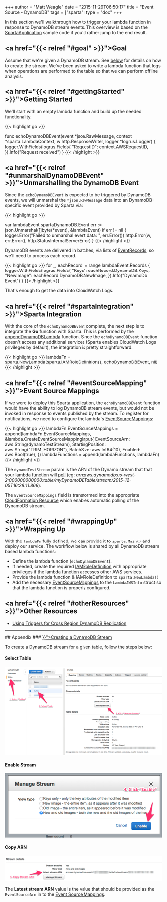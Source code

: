 +++
author = "Matt Weagle"
date = "2015-11-29T06:50:17"
title = "Event Source - DynamoDB"
tags = ["sparta"]
type = "doc"
+++

In this section we'll walkthrough how to trigger your lambda function in response to DynamoDB stream events.  This overview is based on the [SpartaApplication](https://github.com/mweagle/SpartaApplication) sample code if you'd rather jump to the end result.

## <a href="{{< relref "#goal" >}}">Goal</a>

Assume that we're given a DynamoDB stream.  See [below](http://localhost:1313/docs/eventsources/dynamodb/#creatingDynamoDBStream:d680e8a854a7cbad6d490c445cba2eba) for details on how to create the stream.  We've been asked to write a lambda function that logs when operations are performed to the table so that we can perform offline analysis.

## <a href="{{< relref "#gettingStarted" >}}">Getting Started</a>

We'll start with an empty lambda function and build up the needed functionality.

{{< highlight go >}}

func echoDynamoDBEvent(event *json.RawMessage,
                       context *sparta.LambdaContext,
                       w http.ResponseWriter,
                      logger *logrus.Logger)
{
  logger.WithFields(logrus.Fields{
    "RequestID": context.AWSRequestID,
  }).Info("Request received")
}
{{< /highlight >}}

## <a href="{{< relref "#unmarshalDynamoDBEvent" >}}">Unmarshalling the DynamoDB Event</a>

Since the `echoDynamoDBEvent` is expected to be triggered by DynamoDB events, we will unmarshal the `*json.RawMessage` data into an DynamoDB-specific event provided by Sparta via:

{{< highlight go >}}

var lambdaEvent spartaDynamoDB.Event
err := json.Unmarshal([]byte(*event), &lambdaEvent)
if err != nil {
  logger.Error("Failed to unmarshal event data: ", err.Error())
  http.Error(w, err.Error(), http.StatusInternalServerError)
}
{{< /highlight >}}   

DynamoDB events are delivered in batches, via lists of [EventRecords](https://godoc.org/github.com/mweagle/Sparta/aws/dynamodb#EventRecord
), so we'll need to process each record.

{{< highlight go >}}
for _, eachRecord := range lambdaEvent.Records {
  logger.WithFields(logrus.Fields{
    "Keys":     eachRecord.DynamoDB.Keys,
    "NewImage": eachRecord.DynamoDB.NewImage,
  }).Info("DynamoDb Event")
}
{{< /highlight >}}   

That's enough to get the data into CloudWatch Logs.

## <a href="{{< relref "#spartaIntegration" >}}">Sparta Integration</a>

With the core of the `echoDynamoDBEvent` complete, the next step is to integrate the **Go** function with Sparta.  This is performed by the [appendDynamoDBLambda](https://github.com/mweagle/SpartaApplication/blob/master/application.go#L114) function.  Since the `echoDynamoDBEvent` function doesn't access any additional services (Sparta enables CloudWatch Logs privileges by default), the integration is pretty straightforward:

{{< highlight go >}}
lambdaFn = sparta.NewLambda(sparta.IAMRoleDefinition{}, echoDynamoDBEvent, nil)
{{< /highlight >}}   

## <a href="{{< relref "#eventSourceMapping" >}}">Event Source Mappings</a>

If we were to deploy this Sparta application, the `echoDynamoDBEvent` function would have the ability to log DynamoDB stream events, but would not be invoked in response to events published by the stream.  To register for notifications, we need to configure the lambda's [EventSourceMappings](http://docs.aws.amazon.com/lambda/latest/dg/intro-core-components.html#intro-core-components-event-sources):

{{< highlight go >}}
  lambdaFn.EventSourceMappings = append(lambdaFn.EventSourceMappings, &lambda.CreateEventSourceMappingInput{
    EventSourceArn:   aws.String(dynamoTestStream),
    StartingPosition: aws.String("TRIM_HORIZON"),
    BatchSize:        aws.Int64(10),
    Enabled:          aws.Bool(true),
  })
lambdaFunctions = append(lambdaFunctions, lambdaFn)
{{< /highlight >}}  

The `dynamoTestStream` param is the ARN of the Dynamo stream that that your lambda function will [poll](http://docs.aws.amazon.com/lambda/latest/dg/intro-invocation-modes.html) (eg: _arn:aws:dynamodb:us-west-2:000000000000:table/myDynamoDBTable/stream/2015-12-05T16:28:11.869_).  

The `EventSourceMappings` field is transformed into the appropriate [CloudFormation Resource](http://docs.aws.amazon.com/AWSCloudFormation/latest/UserGuide/aws-resource-lambda-eventsourcemapping.html) which enables automatic polling of the DynamoDB stream.

## <a href="{{< relref "#wrappingUp" >}}">Wrapping Up</a>

With the `lambdaFn` fully defined, we can provide it to `sparta.Main()` and deploy our service.  The workflow below is shared by all DynamoDB stream based lambda functions:

  * Define the lambda function (`echoDynamoDBEvent`).
  * If needed, create the required [IAMRoleDefinition](https://godoc.org/github.com/mweagle/Sparta*IAMRoleDefinition) with appropriate privileges if the lambda function accesses other AWS services.
  * Provide the lambda function & IAMRoleDefinition to `sparta.NewLambda()`
  * Add the necessary [EventSourceMappings](https://godoc.org/github.com/aws/aws-sdk-go/service/lambda#CreateEventSourceMappingInput) to the `LambdaAWSInfo` struct so that the lambda function is properly configured.

## <a href="{{< relref "#otherResources" >}}">Other Resources</a>

  * [Using Triggers for Cross Region DynamoDB Replication](https://aws.amazon.com/blogs/aws/dynamodb-update-triggers-streams-lambda-cross-region-replication-app/)

<hr />
## Appendix
### <a href="{{< relref "#creatingDynamoDBStream" >}}">Creating a DynamoDB Stream</a>

To create a DynamoDB stream for a given table, follow the steps below:

#### Select Table

![Select Table](/images/eventsources/dynamodb/DynamoDB_ManageStream.png)

#### Enable Stream

![Enable Stream](/images/eventsources/dynamodb/DynamoDB_Enable.png)

#### Copy ARN
![Copy ARN](/images/eventsources/dynamodb/DynamoDB_StreamARN.png)

The **Latest stream ARN** value is the value that should be provided as the `EventSourceArn` in to the [Event Source Mappings](http://localhost:1313/docs/eventsources/dynamodb/#eventSourceMapping:d680e8a854a7cbad6d490c445cba2eba).
